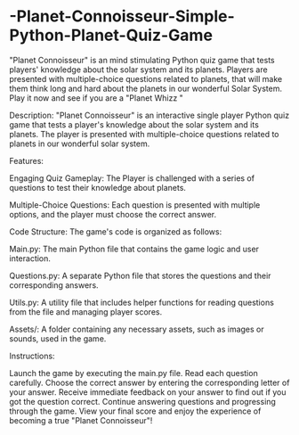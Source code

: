 # -Planet-Connoisseur-Simple-Python-Planet-Quiz-Game
"Planet Connoisseur" is an mind stimulating Python quiz game that tests players' knowledge about the solar system and its planets. Players are presented with multiple-choice questions related to planets, that will make them think long and hard about the planets in our wonderful Solar System. Play it now and see if you are a "Planet Whizz "


Description:
"Planet Connoisseur" is an interactive single player Python quiz game that tests a  player's knowledge about the solar system and its planets. The player is presented with multiple-choice questions related to planets in our wonderful solar system.

Features:

Engaging Quiz Gameplay: The Player is challenged with a series of questions to test their knowledge about planets.

Multiple-Choice Questions: Each question is presented with multiple options, and the player must choose the correct answer.

Code Structure:
The game's code is organized as follows:

Main.py: The main Python file that contains the game logic and user interaction.

Questions.py: A separate Python file that stores the questions and their corresponding answers.

Utils.py: A utility file that includes helper functions for reading questions from the file and managing player scores.

Assets/: A folder containing any necessary assets, such as images or sounds, used in the game.

Instructions:

Launch the game by executing the main.py file.
Read each question carefully.
Choose the correct answer by entering the corresponding letter of your answer.
Receive immediate feedback on your answer to find out if you got the question correct.
Continue answering questions and progressing through the game.
View your final score and enjoy the experience of becoming a true "Planet Connoisseur"!
